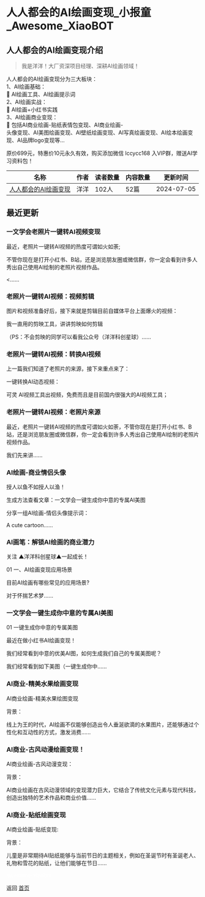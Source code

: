 # 人人都会的AI绘画变现_小报童_Awesome_XiaoBOT

## 人人都会的AI绘画变现介绍
> 我是洋洋！大厂资深项目经理、深耕AI绘画领域！    
    
人人都会的AI绘画变现分为三大板块：    
1、AI绘画基础：    
🌟 AI绘画工具、AI绘画提示词    
2、AI绘画实战：    
🌟 AI绘画+小红书实践    
3、AI绘画商业变现：    
🌟 包括AI商业绘画-贴纸表情包变现、AI商业绘画-  
头像变现、AI美图绘画变现、AI壁纸绘画变现、AI写真绘画变现、AI绘本绘画变现、AI品牌logo变现等...    
    
原价699元，特惠价10元永久有效，购买添加微信 lccycc168 入VIP群，赠送AI学习资料包！  
  


|名称|作者|读者数量|内容数量|更新时间|
|---|---|---|---|---|
|[人人都会的AI绘画变现](https://xiaobot.net/p/Vlccycc168?refer=9c3f1c95-a052-465a-9902-f6d75080262a)|洋洋|102人|52篇|2024-07-05|

## 最近更新
### 一文学会老照片一键转AI视频变现

最近，老照片一键转AI视频的热度可谓如火如荼;

不管你现在是打开小红书、B站，还是浏览朋友圈或微信群，你一定会看到许多人秀出自己使用AI绘制的老照片视频作品。

<......

### 老照片一键转AI视频：视频剪辑

图片和视频准备好后，接下来就是剪辑目前自媒体平台上面爆火的视频：

我一直用的剪映工具，讲讲剪映如何剪辑

（PS：不会剪映的同学可以看我公众号（洋洋科创星球）......

### 老照片一键转AI视频：转换AI视频

上一篇我们知道了老照片的来源，接下来重点来了：

一键转换AI动态视频：

可灵 AI视频工具出视频，免费而且是目前国内很强大的AI视频工具；

### 老照片一键转AI视频：老照片来源

最近，老照片一键转AI视频的热度可谓如火如荼，不管你现在是打开小红书、B站，还是浏览朋友圈或微信群，你一定会看到许多人秀出自己使用AI绘制的老照片视频作品。

我们先来讲......

### AI绘画-商业情侣头像

授人以鱼不如授人以渔！

生成方法查看文章：一文学会一键生成你中意的专属AI美图

分享一组AI绘画-情侣头像提示词：

A cute cartoon......

### AI画笔：解锁AI绘画的商业潜力

关注 ▲洋洋科创星球▲一起成长！

01 一、AI绘画变现应用场景

目前AI绘画有哪些常见的应用场景?

对于怀揣艺术梦......

### 一文学会一键生成你中意的专属AI美图

01 一键生成你中意的专属美图

最近在做小红书AI绘画变现！

我们经常看到中意的优美AI图，如何生成我们自己的专属美图呢？

我们经常看到如下美图（一键生成你中......

### AI商业-精美水果绘画变现

AI商业绘画-精美水果绘图变现

背景：

线上为王的时代，AI绘画不仅能够创造出令人垂涎欲滴的水果图片，还能够通过个性化和互动性的方式，激发消费......

### AI商业-古风动漫绘画变现！

AI商业绘画-古风动漫变现：

背景：

AI商业绘画在古风动漫领域的变现潜力巨大，它结合了传统文化元素与现代科技，创造出独特的艺术作品和商业价值......

### AI商业-贴纸绘画变现

AI商业绘画-贴纸变现:

背景：

儿童是非常期待AI贴纸能够与当前节日的主题相关，例如在圣诞节时有圣诞老人、礼物和雪花的贴纸，让他们能够在节日......


<a href="https://github.com/Reno9527/awesome-xiaobot" style="color: white; text-decoration: none;">awesome-xiaobot</a>

返回 [首页](../README.md)
